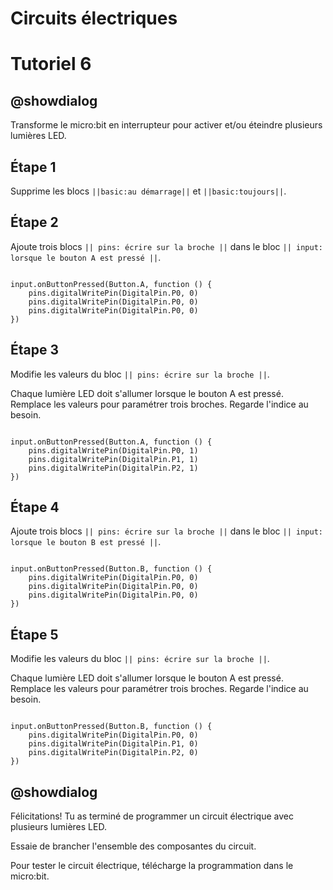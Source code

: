# Circuits électriques

# Tutoriel 6

## @showdialog

Transforme le micro:bit en interrupteur pour activer et/ou éteindre plusieurs lumières LED.

## Étape 1

Supprime les blocs ``||basic:au démarrage||`` et ``||basic:toujours||``.

## Étape 2

Ajoute trois blocs ``|| pins: écrire sur la broche ||`` dans le bloc ``|| input: lorsque le bouton A est pressé ||``.


```blocks

input.onButtonPressed(Button.A, function () {
    pins.digitalWritePin(DigitalPin.P0, 0)
    pins.digitalWritePin(DigitalPin.P0, 0)
    pins.digitalWritePin(DigitalPin.P0, 0)
})

```

## Étape 3

Modifie les valeurs du bloc ``|| pins: écrire sur la broche ||``.

Chaque lumière LED doit s'allumer lorsque le bouton A est pressé.
Remplace les valeurs pour paramétrer trois broches.
Regarde l'indice au besoin.

```blocks

input.onButtonPressed(Button.A, function () {
    pins.digitalWritePin(DigitalPin.P0, 1)
    pins.digitalWritePin(DigitalPin.P1, 1)
    pins.digitalWritePin(DigitalPin.P2, 1)
})

```

## Étape 4

Ajoute trois blocs ``|| pins: écrire sur la broche ||`` dans le bloc ``|| input: lorsque le bouton B est pressé ||``.


```blocks

input.onButtonPressed(Button.B, function () {
    pins.digitalWritePin(DigitalPin.P0, 0)
    pins.digitalWritePin(DigitalPin.P0, 0)
    pins.digitalWritePin(DigitalPin.P0, 0)
})

```

## Étape 5

Modifie les valeurs du bloc ``|| pins: écrire sur la broche ||``.

Chaque lumière LED doit s'allumer lorsque le bouton A est pressé.
Remplace les valeurs pour paramétrer trois broches.
Regarde l'indice au besoin.

```blocks

input.onButtonPressed(Button.B, function () {
    pins.digitalWritePin(DigitalPin.P0, 0)
    pins.digitalWritePin(DigitalPin.P1, 0)
    pins.digitalWritePin(DigitalPin.P2, 0)
})

```

## @showdialog 

Félicitations! Tu as terminé de programmer un circuit électrique avec plusieurs lumières LED.

Essaie de brancher l'ensemble des composantes du circuit.

Pour tester le circuit électrique, télécharge la programmation dans le micro:bit.